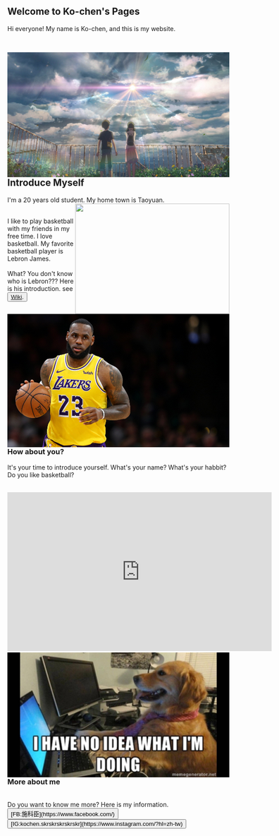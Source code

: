 
## Welcome to Ko-chen's Pages

Hi everyone! My name is Ko-chen, and this is my website.

<br />

<img align="right" src="640x360_43.jpg"/> <br />


## Introduce Myself

I'm a 20 years old student. My home town is Taoyuan. <img width="350" height="250" align="right" src="New_image_of_Taoyuan_City.jpg"/>
<br><br>

I like to play basketball with my friends in my free time. I love basketball. My favorite basketball player is Lebron James. 
<br>
<br>
What? You don't know who is Lebron??? Here is his introduction. see <button  width="600" height="500">[Wiki](https://en.wikipedia.org/wiki/LeBron_James).</button>
<img align="right" src="gettyimages-1128131986.jpg"/>

<br>
<br>

### How about you?

It's your time to introduce yourself. What's your name? What's your habbit? Do you like basketball? 
<br>
<br>

 <iframe width="600" height="360" src="https://www.youtube.com/watch?v=XC8meeuputM" frameborder="0" allow="accelerometer; autoplay; encrypted-media; gyroscope; picture-in-picture" allowfullscreen></iframe>

 <img align="right" src="6b7ed8090e190621c803d23bd334c01b.jpg"/>
<br><br>

### More about me
    
<br />
 Do you want to know me more? Here is my information.
 <br />
 <button  width="600" height="500">[FB:施科臣](https://www.facebook.com/) </button>
 <br />
 <button  width="600" height="500">[IG:kochen.skrskrskrskrskr](https://www.instagram.com/?hl=zh-tw) </button>
  <br />
 
